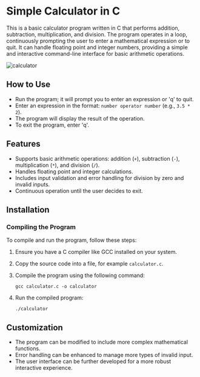 # Simple Calculator in C
This is a basic calculator program written in C that performs addition, subtraction, multiplication, and division. The program operates in a loop, continuously prompting the user to enter a mathematical expression or to quit. It can handle floating point and integer numbers, providing a simple and interactive command-line interface for basic arithmetic operations.

![calculator](https://github.com/djeada/Proste-Projekty/assets/37275728/e62d057f-bb26-4409-8664-83e7323e1d86)

## How to Use
- Run the program; it will prompt you to enter an expression or 'q' to quit.
- Enter an expression in the format: `number operator number` (e.g., `3.5 * 2`).
- The program will display the result of the operation.
- To exit the program, enter 'q'.

## Features
- Supports basic arithmetic operations: addition (`+`), subtraction (`-`), multiplication (`*`), and division (`/`).
- Handles floating point and integer calculations.
- Includes input validation and error handling for division by zero and invalid inputs.
- Continuous operation until the user decides to exit.

## Installation

### Compiling the Program
To compile and run the program, follow these steps:
1. Ensure you have a C compiler like GCC installed on your system.
2. Copy the source code into a file, for example `calculator.c`.
3. Compile the program using the following command:

    ```
    gcc calculator.c -o calculator
    ```

4. Run the compiled program:

    ```
    ./calculator
    ```

## Customization
- The program can be modified to include more complex mathematical functions.
- Error handling can be enhanced to manage more types of invalid input.
- The user interface can be further developed for a more robust interactive experience.
